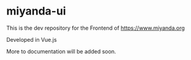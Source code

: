 # miyanda-ui
This is the dev repository for the Frontend of https://www.miyanda.org


Developed in Vue.js

More to documentation will be added soon.
